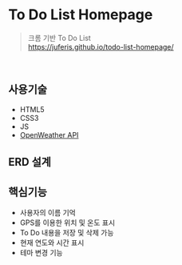 # To Do List Homepage
>크롬 기반 To Do List  
>https://juferis.github.io/todo-list-homepage/

</br>

## 사용기술
- HTML5
- CSS3 
- JS 
- [OpenWeather API](https://openweathermap.org/)

## ERD 설계

## 핵심기능
- 사용자의 이름 기억
- GPS를 이용한 위치 및 온도 표시
- To Do 내용을 저장 및 삭제 가능
- 현재 연도와 시간 표시
- 테마 변경 기능

